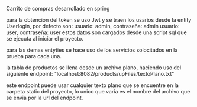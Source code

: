 Carrito de compras desarrollado en spring


para la obtencion del token se uso Jwt y se traen los usarios desde la entity Userlogin, por defecto son:
usuario: admin, contraseña: admin
usuario: user, contraseña: user
estos datos son cargados desde una script sql que se ejecuta al iniciar el proyecto.

para las demas entyties se hace uso de los servicios solocitados en la prueba para cada una.

la tabla de productos se llena desde un archivo plano, haciendo uso del siguiente endpoint:
"localhost:8082/products/upFiles/textoPlano.txt"

este endpoint puede usar cualquier texto plano que se encuentre en la carpeta static del proyecto, lo
unico que varia es el nombre del archivo que se envia por la url del endpoint.
